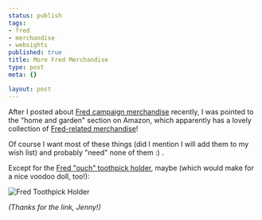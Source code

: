 ```yaml
--- 
status: publish
tags: 
- fred
- merchandise
- websights
published: true
title: More Fred Merchandise
type: post
meta: {}

layout: post
---
```

After I posted about <a href="http://fredericiana.com/2008/01/03/fred-08-schwag/">Fred campaign merchandise</a> recently, I was pointed to the "home and garden" section on Amazon, which apparently has a lovely collection of <a href="http://www.amazon.com/s?ie=UTF8&search-alias=garden&field-brandtextbin=Fred">Fred-related merchandise</a>!

Of course I want most of these things (did I mention I will add them to my wish list) and probably "need" none of them :) .

Except for the <a href="http://www.amazon.com/Fred-Toothpick-Holder-Ouch-Gray/dp/B000HKHAHY/">Fred "ouch" toothpick holder</a>, maybe (which would make for a nice voodoo doll, too!):

<img src='http://fredericiana.com/wp-content/uploads/2008/01/fred-toothpick.jpg' alt='Fred Toothpick Holder' />

<em>(Thanks for the link, Jenny!)</em>

